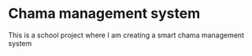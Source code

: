 # Chama management system
 This is a school project where I am creating a smart chama management system
